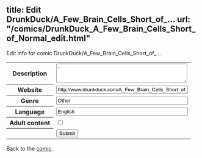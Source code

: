 title: Edit DrunkDuck/A_Few_Brain_Cells_Short_of_...
url: "/comics/DrunkDuck_A_Few_Brain_Cells_Short_of_Normal_edit.html"
---
Edit info for comic DrunkDuck/A_Few_Brain_Cells_Short_of_...

<form name="comic" action="http://gaepostmail.appspot.com/comic/" method="post">
<table class="comicinfo">
<tr>
<th>Description</th><td><textarea name="description" cols="40" rows="3">-</textarea></td>
</tr>
<tr>
<th>Website</th><td><input type="text" name="url" value="http://www.drunkduck.com/A_Few_Brain_Cells_Short_of_Normal/" size="40"/></td>
</tr>
<tr>
<th>Genre</th><td><input type="text" name="genre" value="Other" size="40"/></td>
</tr>
<tr>
<th>Language</th><td><input type="text" name="language" value="English" size="40"/></td>
</tr>
<tr>
<th>Adult content</th><td><input type="checkbox" name="adult" value="adult" /></td>
</tr>
<tr>
<th></th><td>
<input type="hidden" name="comic" value="DrunkDuck_A_Few_Brain_Cells_Short_of_Normal" />
<input type="submit" name="submit" value="Submit" />
</td>
</tr>
</table>
</form>

Back to the [comic](DrunkDuck_A_Few_Brain_Cells_Short_of_Normal.html).
